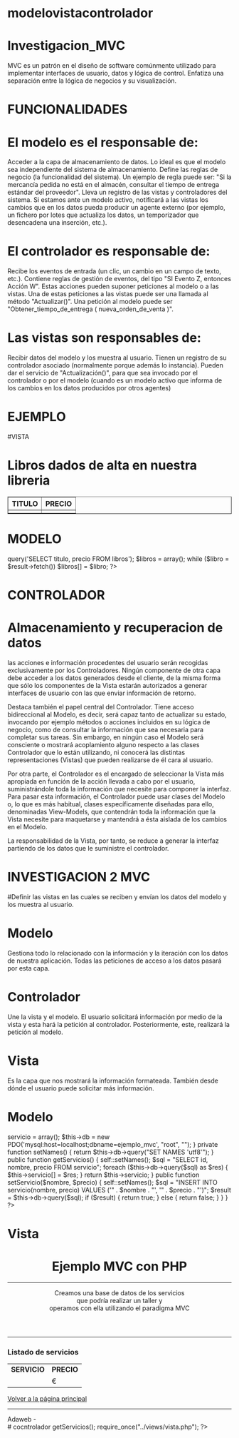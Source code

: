 # modelovistacontrolador

# Investigacion_MVC
MVC es un patrón en el diseño de software comúnmente utilizado para implementar interfaces de usuario, datos y lógica de control. Enfatiza una separación entre la lógica de negocios y su visualización.
# FUNCIONALIDADES
# El modelo es el responsable de:
Acceder a la capa de almacenamiento de datos. Lo ideal es que el modelo sea independiente del sistema de almacenamiento.
Define las reglas de negocio (la funcionalidad del sistema). Un ejemplo de regla puede ser: "Si la mercancía pedida no está en el almacén, consultar el tiempo de entrega estándar del proveedor".
Lleva un registro de las vistas y controladores del sistema.
Si estamos ante un modelo activo, notificará a las vistas los cambios que en los datos pueda producir un agente externo (por ejemplo, un fichero por lotes  que actualiza los datos, un temporizador que desencadena una inserción, etc.).
 

# El controlador es responsable de:
 Recibe los eventos de entrada (un clic, un cambio en un campo de texto, etc.).
Contiene reglas de gestión de eventos, del tipo "SI Evento Z, entonces Acción W". Estas acciones pueden suponer peticiones al modelo o a las vistas. Una de estas peticiones a las vistas puede ser una llamada al método "Actualizar()". Una petición al modelo puede ser "Obtener_tiempo_de_entrega ( nueva_orden_de_venta )". 
 

# Las vistas son responsables de:
Recibir datos del modelo y los muestra al usuario.
Tienen un registro de su controlador asociado (normalmente porque además lo instancia).
Pueden dar el servicio de "Actualización()", para que sea invocado por el controlador o por el modelo (cuando es un modelo activo que informa de los cambios en los datos producidos por otros agentes)

# EJEMPLO
#VISTA
<html>
 <head>
   <title>LIBRERIA UAZON</title>
 </head>
 <body>
  <h1>Libros dados de alta en nuestra libreria</h1>
  <table border="1">
   <tr>
    <th>TITULO</th>
    <th>PRECIO</th>
   </tr>
   <?php foreach ($libros as $libro): ?>
    <tr>
      <td><?php echo $libro['titulo']?></td>
      <td><?php echo number_format($libro['precio'],2)?></td>
    </tr>
  <?php endforeach; ?>
  </table>
</body>
</html>

# MODELO 
<?php
   $user = 'comprador';
   $pwd = 'proweb2013';
   $db = new PDO('mysql:host=localhost;dbname=uazon', $user, $pwd);
   $result = $db->query('SELECT titulo, precio FROM libros');
   $libros = array();
   while ($libro = $result->fetch())
      $libros[] = $libro;
?>

# CONTROLADOR
<?php
   //Se incluye el modelo
   require 'model.php';
   //En $libros tenemos un array con todos los libros gracias al modelo
   //La vista recibe un array para mostrarlo por pantalla
   include 'view.php';
?>

# Almacenamiento y recuperacion de datos
las acciones e información procedentes del usuario serán recogidas exclusivamente por los Controladores. Ningún componente de otra capa debe acceder a los datos generados desde el cliente, de la misma forma que sólo los componentes de la Vista estarán autorizados a generar interfaces de usuario con las que enviar información de retorno.

Destaca también el papel central del Controlador. Tiene acceso bidireccional al Modelo, es decir, será capaz tanto de actualizar su estado, invocando por ejemplo métodos o acciones incluidos en su lógica de negocio, como de consultar la información que sea necesaria para completar sus tareas. Sin embargo, en ningún caso el Modelo será consciente o mostrará acoplamiento alguno respecto a las clases Controlador que lo están utilizando, ni conocerá las distintas representaciones (Vistas) que pueden realizarse de él cara al usuario.

Por otra parte, el Controlador es el encargado de seleccionar la Vista más apropiada en función de la acción llevada a cabo por el usuario, suministrándole toda la información que necesite para componer la interfaz. Para pasar esta información, el Controlador puede usar clases del Modelo o, lo que es más habitual, clases específicamente diseñadas para ello, denominadas View-Models, que contendrán toda la información que la Vista necesite para maquetarse y mantendrá a ésta aislada de los cambios en el Modelo.

La responsabilidad de la Vista, por tanto, se reduce a generar la interfaz partiendo de los datos que le suministre el controlador.



# INVESTIGACION 2 MVC
#Definir las vistas en las cuales se reciben y envían los datos del modelo y los muestra al usuario.
# Modelo
Gestiona todo lo relacionado con la información y la iteración con los datos de nuestra aplicación. Todas las peticiones de acceso a los datos pasará por esta capa.

# Controlador
Une la vista y el modelo. El usuario solicitará información por medio de la vista y esta hará la petición al controlador. Posteriormente, este, realizará la petición al modelo.

# Vista
Es la capa que nos mostrará la información formateada. También desde dónde el usuario puede solicitar más información.  
# Modelo
<?php

class Service {
    
    private $servicio;
    private $db;

    public function __construct() {
        $this->servicio = array();
        $this->db = new PDO('mysql:host=localhost;dbname=ejemplo_mvc', "root", "");
    }

    private function setNames() {
        return $this->db->query("SET NAMES 'utf8'");
    }

    public function getServicios() {

        self::setNames();
        $sql = "SELECT id, nombre, precio FROM servicio";
        foreach ($this->db->query($sql) as $res) {
            $this->servicio[] = $res;
        }
        return $this->servicio;
    }

    public function setServicio($nombre, $precio) {

        self::setNames();
        $sql = "INSERT INTO servicio(nombre, precio) VALUES ('" . $nombre . "', '" . $precio . "')";
        $result = $this->db->query($sql);

        if ($result) {
            return true;
        } else {
            return false;
        }
    }
}
?>

# Vista
<!DOCTYPE html>
<html>
    <head>
        <meta charset="UTF-8">
        <title>Ejemplo MVC con PHP</title>
        <link href="//maxcdn.bootstrapcdn.com/bootstrap/3.2.0/css/bootstrap.min.css" rel="stylesheet" type="text/css" />
        <link href="https://maxcdn.bootstrapcdn.com/font-awesome/4.7.0/css/font-awesome.min.css" rel="stylesheet" >
        <script type="text/javascript" src="//ajax.googleapis.com/ajax/libs/jquery/1.11.1/jquery.min.js"></script>
        <script type="text/javascript" src="//maxcdn.bootstrapcdn.com/bootstrap/3.2.0/js/bootstrap.min.js"></script>
    </head>
    <body>
        <div class="container">
            <header class="text-center">
                <h1>Ejemplo MVC con PHP</h1>
                <hr/>
                <p class="lead">Creamos una base de datos de los servicios <br/>
                    que podría realizar un taller y <br/>
                    operamos con ella utilizando el paradigma MVC</p>
            </header>
            <div class="col-lg-6 text-center">
                <hr/>
                <h3>Listado de servicios</h3>
                <table class="table">
                    <tr>
                        <td><strong>SERVICIO</strong></td>
                        <td><strong>PRECIO</strong></td>
                    </tr>
                    <?php
                    for ($i = 0; $i < count($datos); $i++) {
                        ?>
                        <tr>
                            <td><?php echo $datos[$i]["nombre"]; ?></td>
                            <td><?php echo $datos[$i]["precio"]; ?> €</td>
                        </tr>
                        <?php
                    }
                    ?>
                </table>
                <a href="../index.php"> <i class="fa fa-arrow-circle-left"></i> Volver a la página principal</a>
                <hr/>
            </div> 
            <footer class="col-lg-12 text-center">
                Adaweb - <?php echo date("Y"); ?>
            </footer>
        </div>
    </body>
</html>
# cocntrolador
<?php
    require_once("../models/modelo.php");
    $services = new Service();
    $datos = $services->getServicios();
    require_once("../views/vista.php");
?>

